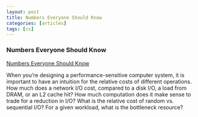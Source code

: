 ```yaml
---
layout: post
title: Numbers Everyone Should Know
categories: [articles]
tags: [cs]
---
```


<!--more-->

### Numbers Everyone Should Know

[Numbers Everyone Should Know](https://everythingisdata.wordpress.com/2009/10/17/numbers-everyone-should-know/)

When you’re designing a performance-sensitive computer system, it is important to have an intuition for the relative costs of different operations. How much does a network I/O cost, compared to a disk I/O, a load from DRAM, or an L2 cache hit? How much computation does it make sense to trade for a reduction in I/O? What is the relative cost of random vs. sequential I/O? For a given workload, what is the bottleneck resource?
